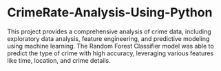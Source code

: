 # CrimeRate-Analysis-Using-Python
This project provides a comprehensive analysis of crime data, including exploratory data analysis, feature engineering, and predictive modeling using machine learning. The Random Forest Classifier model was able to predict the type of crime with high accuracy, leveraging various features like time, location, and crime details.
